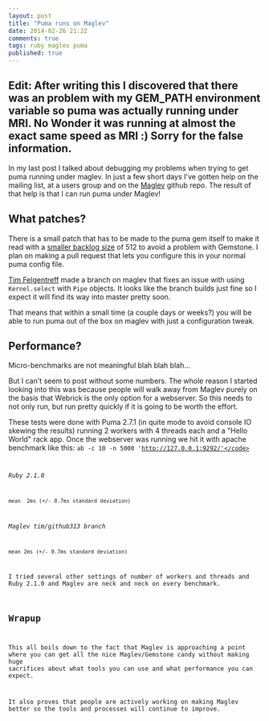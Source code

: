 ```yaml
---
layout: post
title: "Puma runs on Maglev"
date: 2014-02-26 21:22
comments: true
tags: ruby maglev puma
published: true
---
```


## Edit: After writing this I discovered that there was an problem with my GEM_PATH environment variable so puma was actually running under MRI. No Wonder it was running at almost the exact same speed as MRI :) Sorry for the false information.

In my last post I talked about debugging my problems when trying to get puma running under maglev.  In just a few short days I've gotten help on the mailing list, at a users group and on the [Maglev](https://github.com/MagLev/maglev/issues/313) github repo. The result of that help is that I can run puma under Maglev!

<!--more-->

## What patches?

There is a small patch that has to be made to the puma gem itself to make it read with a [smaller backlog size](https://github.com/puma/puma/blob/e4cf1573f13cca1fcea281af8acf6f452803d545/lib/puma/binder.rb#L193) of 512 to avoid a problem with Gemstone. I plan on making a pull request that lets you configure this in your normal puma config file.

[Tim Felgentreff](https://github.com/timfel) made a branch on maglev that fixes an issue with using <code>Kernel.select</code> with <code>Pipe</code> objects. It looks like the branch builds just fine so I expect it will find its way into master pretty soon.

That means that within a small time (a couple days or weeks?) you will be able to run puma out of the box on maglev with just a configuration tweak.

## Performance?

Micro-benchmarks are not meaningful blah blah blah...

But I can't seem to post without some numbers. The whole reason I started looking into this was because people will walk away from Maglev purely on the basis that Webrick is the only option for a webserver. So this needs to not only run, but run pretty quickly if it is going to be worth the effort.

These tests were done with Puma 2.7.1 (in quite mode to avoid console IO skewing the results) running 2 workers with 4 threads each and a "Hello World" rack app. Once the webserver was running we hit it with apache benchmark like this: <code>ab -c 10 -n 5000 'http://127.0.0.1:9292/'</code>

_Ruby 2.1.0_
```
mean  2ms (+/- 0.7ms standard deviation)
```

_Maglev tim/github313 branch_
```
mean 2ms (+/- 0.7ms standard deviation)
```

I tried several other settings of number of workers and threads and Ruby 2.1.0 and Maglev are neck and neck on every benchmark.

## Wrapup

This all boils down to the fact that Maglev is approaching a point where you can get all the nice Maglev/Gemstone candy without making huge sacrifices about what tools you can use and what performance you can expect.

It also proves that people are actively working on making Maglev better so the tools and processes will continue to improve.
